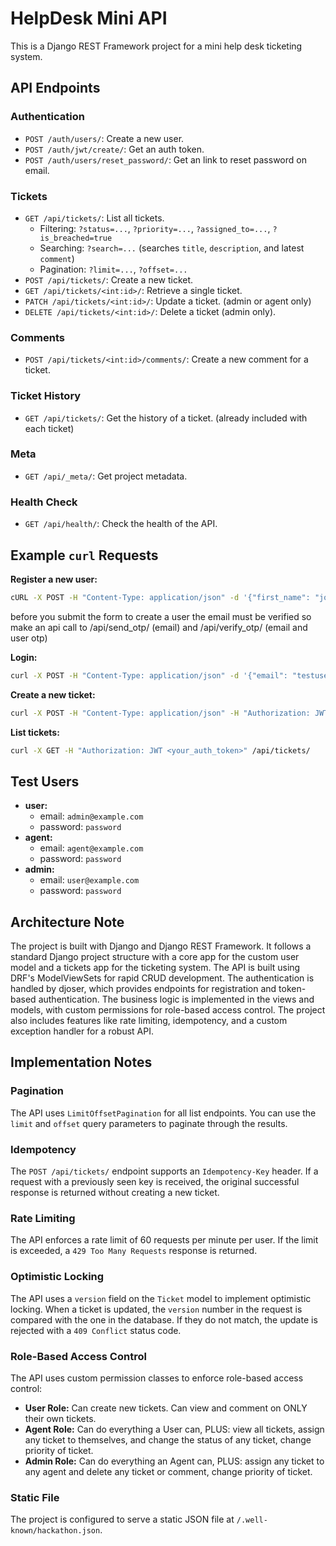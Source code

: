 # HelpDesk Mini API

This is a Django REST Framework project for a mini help desk ticketing system.

## API Endpoints

### Authentication

*   `POST /auth/users/`: Create a new user.
*   `POST /auth/jwt/create/`: Get an auth token.
*   `POST /auth/users/reset_password/`: Get an link to reset password on email.

### Tickets

*   `GET /api/tickets/`: List all tickets.
    *   Filtering: `?status=...`, `?priority=...`, `?assigned_to=...`, `?is_breached=true`
    *   Searching: `?search=...` (searches `title`, `description`, and latest `comment`)
    *   Pagination: `?limit=...`, `?offset=...`
*   `POST /api/tickets/`: Create a new ticket.
*   `GET /api/tickets/<int:id>/`: Retrieve a single ticket.
*   `PATCH /api/tickets/<int:id>/`: Update a ticket. (admin or agent only)
*   `DELETE /api/tickets/<int:id>/`: Delete a ticket (admin only).

### Comments

*   `POST /api/tickets/<int:id>/comments/`: Create a new comment for a ticket.

### Ticket History

*   `GET /api/tickets/`: Get the history of a ticket. (already included with each ticket)

### Meta

*   `GET /api/_meta/`: Get project metadata.

### Health Check

*   `GET /api/health/`: Check the health of the API.

## Example `curl` Requests

**Register a new user:**

```bash
cURL -X POST -H "Content-Type: application/json" -d '{"first_name": "john", "last_name": "doe", "email": "john@domain.com", "username": "testuser", "password": "testpassword", "re_password": "testpassword", "role": "user"}' /auth/users/
```
before you submit the form to create a user the email must be verified so make an api call to /api/send_otp/ (email) and /api/verify_otp/ (email and user otp) 

**Login:**

```bash
curl -X POST -H "Content-Type: application/json" -d '{"email": "testuser@domain.com", "password": "testpassword"}' /auth/jwt/create/
```

**Create a new ticket:**

```bash
curl -X POST -H "Content-Type: application/json" -H "Authorization: JWT <your_auth_token>" -d '{"title": "New Ticket", "description": "This is a new ticket."}' /api/tickets/
```

**List tickets:**

```bash
curl -X GET -H "Authorization: JWT <your_auth_token>" /api/tickets/
```

## Test Users

*   **user:**
    *   email: `admin@example.com`
    *   password: `password`
*   **agent:**
    *   email: `agent@example.com`
    *   password: `password`
*   **admin:**
    *   email: `user@example.com`
    *   password: `password`

## Architecture Note

The project is built with Django and Django REST Framework. It follows a standard Django project structure with a core app for the custom user model and a tickets app for the ticketing system. The API is built using DRF's ModelViewSets for rapid CRUD development. The authentication is handled by djoser, which provides endpoints for registration and token-based authentication. The business logic is implemented in the views and models, with custom permissions for role-based access control. The project also includes features like rate limiting, idempotency, and a custom exception handler for a robust API.

## Implementation Notes

### Pagination

The API uses `LimitOffsetPagination` for all list endpoints. You can use the `limit` and `offset` query parameters to paginate through the results.

### Idempotency

The `POST /api/tickets/` endpoint supports an `Idempotency-Key` header. If a request with a previously seen key is received, the original successful response is returned without creating a new ticket.

### Rate Limiting

The API enforces a rate limit of 60 requests per minute per user. If the limit is exceeded, a `429 Too Many Requests` response is returned.

### Optimistic Locking

The API uses a `version` field on the `Ticket` model to implement optimistic locking. When a ticket is updated, the `version` number in the request is compared with the one in the database. If they do not match, the update is rejected with a `409 Conflict` status code.

### Role-Based Access Control

The API uses custom permission classes to enforce role-based access control:

*   **User Role:** Can create new tickets. Can view and comment on ONLY their own tickets.
*   **Agent Role:** Can do everything a User can, PLUS: view all tickets, assign any ticket to themselves, and change the status of any ticket, change priority of ticket.
*   **Admin Role:** Can do everything an Agent can, PLUS: assign any ticket to any agent and delete any ticket or comment, change priority of ticket.

### Static File

The project is configured to serve a static JSON file at `/.well-known/hackathon.json`.
